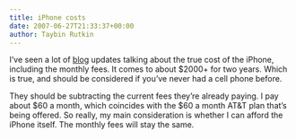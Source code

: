 ```yaml
---
title: iPhone costs
date: 2007-06-27T21:33:37+00:00
author: Taybin Rutkin
---
```


I&#8217;ve seen a lot of [blog](http://www.tuaw.com/2007/06/27/iphone-returns-and-cancellation-policies/) updates talking about the true cost of the iPhone, including the monthly fees. It comes to about $2000+ for two years. Which is true, and should be considered if you&#8217;ve never had a cell phone before.

They should be subtracting the current fees they&#8217;re already paying. I pay about $60 a month, which coincides with the $60 a month AT&T plan that&#8217;s being offered. So really, my main consideration is whether I can afford the iPhone itself. The monthly fees will stay the same.
